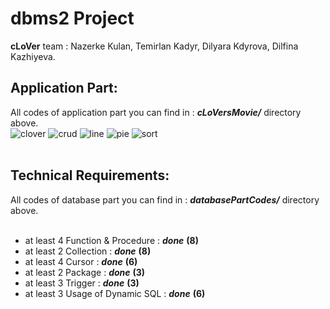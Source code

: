 # dbms2 Project
**cLoVer** team : Nazerke Kulan, Temirlan Kadyr, Dilyara Kdyrova, Dilfina Kazhiyeva.
## Application Part:
All codes of application part you can find in : ***cLoVersMovie/*** directory above.<br/>
![clover](https://user-images.githubusercontent.com/68343687/116822804-ba163000-aba2-11eb-846b-2ce661baa81b.jpeg)
![crud](https://user-images.githubusercontent.com/68343687/116822899-432d6700-aba3-11eb-86a2-56aeeb5be43a.jpeg)
![line](https://user-images.githubusercontent.com/68343687/116822903-445e9400-aba3-11eb-8667-b629c0345355.jpeg)
![pie](https://user-images.githubusercontent.com/68343687/116822904-44f72a80-aba3-11eb-8c6f-fc6679b983a1.jpeg)
![sort](https://user-images.githubusercontent.com/68343687/116822906-44f72a80-aba3-11eb-8f1c-aaa7cf13584e.jpeg)
<br/><br/>
## Technical Requirements:
All codes of database part you can find in : ***databasePartCodes/*** directory above.<br/><br/>
- at least 4 Function & Procedure : ***done*** **(8)**<br/>
- at least 2 Collection : ***done*** **(8)**<br/>
- at least 4 Cursor : ***done*** **(6)**<br/>
- at least 2 Package : ***done*** **(3)**<br/>
- at least 3 Trigger : ***done*** **(3)**<br/>
- at least 3 Usage of Dynamic SQL : ***done*** **(6)**<br/>